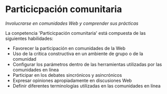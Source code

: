 Particicpación comunitaria
===========================
_Involucrarse en comunidades Web y comprender sus prácticas_

La conpetencia 'Particicpación comunitaria' está compuesta de las siguientes habilidades:

*    Favorecer la participación en comunidades de la Web
*    Uso de la crítica constructiva en un ambiente de grupo o de la comunidad
*    Configurar los parámetros dentro de las herramientas utilizadas por las comunidades en línea
*    Participar en los debates sincrónicos y asincrónicos
*    Expresar opiniones apropiadamente en discusiones Web
*    Definir diferentes terminologías utilizadas en las comunidades en línea
